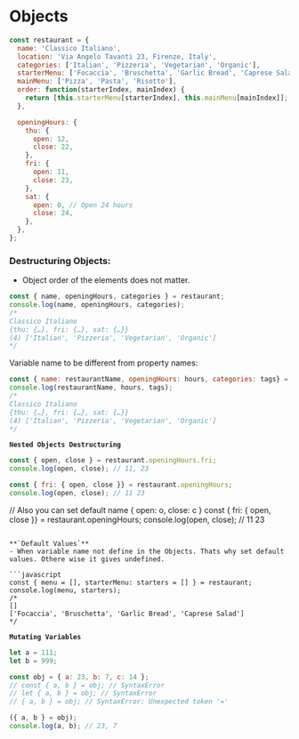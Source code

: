 # Objects

```javascript
const restaurant = {
  name: 'Classico Italiano',
  location: 'Via Angelo Tavanti 23, Firenze, Italy',
  categories: ['Italian', 'Pizzeria', 'Vegetarian', 'Organic'],
  starterMenu: ['Focaccia', 'Bruschetta', 'Garlic Bread', 'Caprese Salad'],
  mainMenu: ['Pizza', 'Pasta', 'Risotto'],
  order: function(starterIndex, mainIndex) {
    return [this.starterMenu[starterIndex], this.mainMenu[mainIndex]];
  },

  openingHours: {
    thu: {
      open: 12,
      close: 22,
    },
    fri: {
      open: 11,
      close: 23,
    },
    sat: {
      open: 0, // Open 24 hours
      close: 24,
    },
  },
};
```

### Destructuring Objects:
- Object order of the elements does not matter.
```javascript
const { name, openingHours, categories } = restaurant;
console.log(name, openingHours, categories);
/*
Classico Italiano 
{thu: {…}, fri: {…}, sat: {…}} 
(4) ['Italian', 'Pizzeria', 'Vegetarian', 'Organic']
*/
```

Variable name to be different from property names:
```javascript
const { name: restaurantName, openingHours: hours, categories: tags} = restaurant;
console.log(restaurantName, hours, tags);
/*
Classico Italiano 
{thu: {…}, fri: {…}, sat: {…}} 
(4) ['Italian', 'Pizzeria', 'Vegetarian', 'Organic']
*/
```

**`Nested Objects Destructuring`**
```javascript
const { open, close } = restaurant.openingHours.fri;
console.log(open, close); // 11, 23

const { fri: { open, close }} = restaurant.openingHours;
console.log(open, close); // 11 23
```

// Also you can set default name { open: o, close: c } 
const { fri: { open, close }} = restaurant.openingHours;
console.log(open, close); // 11 23
```

**`Default Values`**
- When variable name not define in the Objects. Thats why set default values. Othere wise it gives undefined.

```javascript
const { menu = [], starterMenu: starters = [] } = restaurant;
console.log(menu, starters);
/*
[] 
['Focaccia', 'Bruschetta', 'Garlic Bread', 'Caprese Salad']
*/
```

**`Mutating Variables`**
```javascript
let a = 111;
let b = 999;

const obj = { a: 23, b: 7, c: 14 };
// const { a, b } = obj; // SyntaxError
// let { a, b } = obj; // SyntaxError
// { a, b } = obj; // SyntaxError: Unexpected token '='

({ a, b } = obj);
console.log(a, b); // 23, 7
```